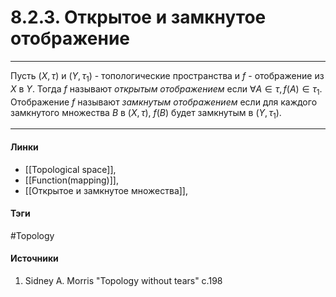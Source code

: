 # 8.2.3. Открытое и замкнутое отображение
***
Пусть $(X,\tau)$ и $(Y,\tau_{1})$ - топологические пространства и $f$ - отображение из $X$ в $Y$. Тогда $f$ называют *открытым отображением* если $\forall A\in\tau,f(A)\in\tau_{1}$. Отображение $f$ называют *замкнутым отображением* если для каждого замкнутого множества $B$ в $(X,\tau)$, $f(B)$ будет замкнутым в $(Y,\tau_{1})$.
***
#### Линки
- [[Topological space]],
- [[Function(mapping)]],
- [[Открытое и замкнутое множества]],
#### Тэги
 #Topology 
#### Источники
1. Sidney A. Morris "Topology without tears" c.198
